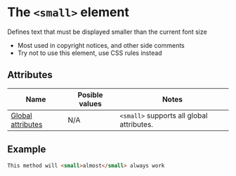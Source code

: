 # The `<small>` element
Defines text that must be displayed smaller than the current font size

- Most used in copyright notices, and other side comments
- Try not to use this element, use CSS rules instead

## Attributes
| Name | Posible values | Notes |
|-|-|-|
| [Global attributes](../first-steps/global-attributes.md) | N/A | `<small>` supports all global attributes. |

## Example
```html
This method will <small>almost</small> always work
```